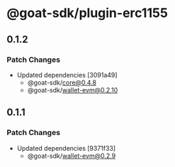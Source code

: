 # @goat-sdk/plugin-erc1155

## 0.1.2

### Patch Changes

- Updated dependencies [3091a49]
  - @goat-sdk/core@0.4.8
  - @goat-sdk/wallet-evm@0.2.10

## 0.1.1

### Patch Changes

- Updated dependencies [9371f33]
  - @goat-sdk/wallet-evm@0.2.9
